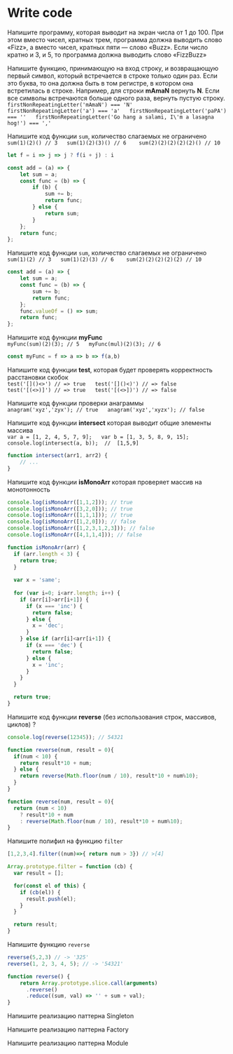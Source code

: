 # Write code

Напишите программу, которая выводит на экран числа от 1 до 100. При этом вместо чисел, кратных трем, программа должна выводить слово «Fizz», а вместо чисел, кратных пяти — слово «Buzz». Если число кратно и 3, и 5, то программа должна выводить слово «FizzBuzz»

Напишите функцию, принимающую на вход строку, и возвращающую первый символ, который встречается в строке только один раз. Если это буква, то она должна быть в том регистре, в котором она встретилась в строке. Например, для строки **mAmaN** вернуть **N**. Если все символы встречаются больше одного раза, вернуть пустую строку.  
`firstNonRepeatingLetter('mAmaN') === 'N'  
firstNonRepeatingLetter('a') === 'a'  
firstNonRepeatingLetter('paPA') === ''  
firstNonRepeatingLetter('Go hang a salami, I\'m a lasagna hog!') === ','`

Напишите код функции `sum`, количество слагаемых не ограничено  
`sum(1)(2)() // 3  
sum(1)(2)(3)() // 6   
sum(2)(2)(2)(2)(2)() // 10`

```javascript
let f = i => j => j ? f(i + j) : i
```

```javascript
const add = (a) => {
    let sum = a;
    const func = (b) => {
        if (b) {
            sum += b;
            return func;
        } else {
            return sum;
        }
    };
    return func;
};
```

Напишите код функции `sum`, количество слагаемых не ограничено  
`sum(1)(2) // 3  
sum(1)(2)(3) // 6   
sum(2)(2)(2)(2)(2) // 10`

```javascript
const add = (a) => {
    let sum = a;
    const func = (b) => {
        sum += b;
        return func;
    };
    func.valueOf = () => sum;
    return func;
};
```

Напишите код функции **myFunc**  
`myFunc(sum)(2)(3); // 5  
myFunc(mul)(2)(3); // 6`

```javascript
const myFunc = f => a => b => f(a,b)
```

Напишите код функции **test**, которая будет проверять корректность расстановки скобок  
`test('[]()<>') // => true  
test('[]()<)') // => false  
test('[(<>)]') // => true  
test('[(<>])') // => false`

Напишите код функции проверки анаграммы  
`anagram('xyz','zyx'); // true  
anagram('xyz','xyzx'); // false`

Напишите код функции **intersect** которая выводит общие элементы массива  
`var a = [1, 2, 4, 5, 7, 9];  
var b = [1, 3, 5, 8, 9, 15];  
console.log(intersect(a, b));  //  [1,5,9]`

```javascript
function intersect(arr1, arr2) {
    // ...
}
```

Напишите код функции **isMonoArr** которая проверяет массив на монотонность

```javascript
console.log(isMonoArr([1,1,2])); // true
console.log(isMonoArr([3,2,0])); // true
console.log(isMonoArr([1,1,1])); // true
console.log(isMonoArr([1,2,0])); // false
console.log(isMonoArr([1,2,3,1,2,3])); // false
console.log(isMonoArr([4,1,1,4])); // false

function isMonoArr(arr) {
  if (arr.length < 3) {
    return true;
  }
  
  var x = 'same';
  
  for (var i=0; i<arr.length; i++) {
    if (arr[i]>arr[i+1]) {
      if (x === 'inc') {
        return false;
      } else {
        x = 'dec';
      }
    } else if (arr[i]<arr[i+1]) {
      if (x === 'dec') {
        return false;
      } else {
        x = 'inc';
      }
    }
  }

  return true;
}
```

Напишите код функции **reverse** \(без использования строк, массивов, циклов\) ?

```javascript
console.log(reverse(12345)); // 54321

function reverse(num, result = 0){
  if(num < 10) {
    return result*10 + num;
  } else {
    return reverse(Math.floor(num / 10), result*10 + num%10);
  }
}
```

```javascript
function reverse(num, result = 0){
  return (num < 10) 
    ? result*10 + num
    : reverse(Math.floor(num / 10), result*10 + num%10);
}
```

Напишите полифил на функцию `filter`

```javascript
[1,2,3,4].filter((num)=>{ return num > 3}) // >[4]

Array.prototype.filter = function (cb) {
  var result = [];

  for(const el of this) {
    if (cb(el)) {
      result.push(el);
    }
  }

  return result;
}
```

Напишите функцию `reverse`

```javascript
reverse(5,2,3) // -> '325'
reverse(1, 2, 3, 4, 5); // -> '54321'

function reverse() {
    return Array.prototype.slice.call(arguments)
      .reverse()
      .reduce((sum, val) => '' + sum + val);
}
```

Напишите реализацию паттерна Singleton

Напишите реализацию паттерна Factory

Напишите реализацию паттерна Module


